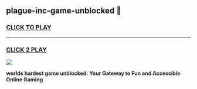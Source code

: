 
## plague-inc-game-unblocked 👋
<h3>
<a href="https://premium.freeplayer.one?title=plague-inc-game-unblocked&ref=14F">CLICK TO PLAY</a></h3>
<hr>

<h3>
<a href="https://premium.freeplayer.one?title=plague-inc-game-unblocked&ref=14F">CLICK 2 PLAY</a>
  
</h3>

<a href="https://premium.freeplayer.one?title=plague-inc-game-unblocked&ref=12F/"><img src="https://clearcache.store/games.png"></a>


**worlds hardest game unblocked: Your Gateway to Fun and Accessible Online Gaming**
